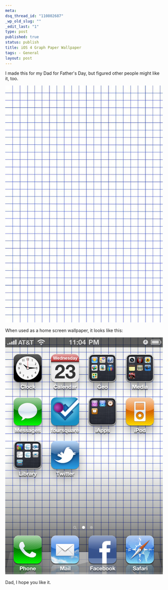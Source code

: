 ```yaml
--- 
meta: 
dsq_thread_id: "110802687" 
_wp_old_slug: "" 
_edit_last: "1" 
type: post 
published: true 
status: publish 
title: iOS 4 Graph Paper Wallpaper 
tags: - General 
layout: post 
--- 
```


I made this for my Dad for Father's Day, but figured other people might like it, too. 

[![](/images/960x640baselinegrid.jpg)](/images/960x640baselinegrid.jpg)

When used as a home screen wallpaper, it looks like this: 

[![](/images/ios-grid.png)](/images/ios-grid.png)

Dad, I hope you like it.